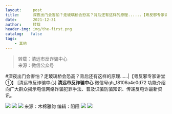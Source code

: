 ```yaml
---
layout:     post
title:      深夜出门会害怕？走玻璃桥会恐高？背后还有这样的原理......​【粤反邪专家讲堂①】
date:       2021-12-31
author:     转载
header-img: img/the-first.png
catalog:   false
tags:
    - 其他
---
```


<blockquote><p>转载：清远市反诈骗中心<br>
来源：微信公众号</p></blockquote>

#深夜出门会害怕？走玻璃桥会恐高？背后还有这样的原理......​|【粤反邪专家讲堂①】
[清远市反诈骗中心]
**清远市反诈骗中心**
微信号gh_f8106a4e0d72
功能介绍向广大群众揭示电信网络诈骗犯罪手法、普及识骗防骗知识、传递反电诈最新资讯。

![]({{site.baseurl}}/postimg/3CxTSiafadcic5zyXUfbXLUClzlpaoknCpV4bErPg2kuuS97hoJJbNCtFOVZ9X0j5W26HDaregC5kibiaLGl8CPr9A.gif)
![]({{site.baseurl}}/postimg/SUycX2yckdJ1MoMksRQUe1cqezUVIdU1BibjT5JXE18uSPdQ1Lg2XL8dBiaBWsZ1YHySPtUxJIMYmPYYF9BhCnfw.png)
![]({{site.baseurl}}/postimg/SUycX2yckdJ1MoMksRQUe1cqezUVIdU1DHTcMicmLGa9c6fxWTN8sLjZYIlhsBk6f9Jx6tJBibYLTCIhyTu6OqBw.jpeg)
来源：木棉雅韵
编辑：阻阻
![]({{site.baseurl}}/postimg/SUycX2yckdJ5YVVCpDYl0c5CbMTO3KgBTesbSxe5zKHlm2GQsTWAFTgswCXscN6Y9vuJHFcE77orSK7ClzYOdg.jpeg)
![]({{site.baseurl}}/postimg/3CxTSiafadcic5zyXUfbXLUClzlpaoknCpErldQhhamfG7KH1qHGrr3icT9iaAoE1B4noSO7EewO2k8fys5pMuaoog.gif)
